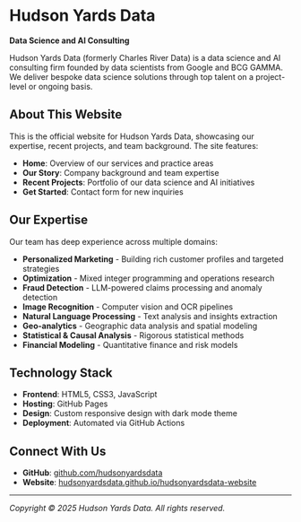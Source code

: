 # Hudson Yards Data

**Data Science and AI Consulting**

Hudson Yards Data (formerly Charles River Data) is a data science and AI consulting firm founded by data scientists from Google and BCG GAMMA. We deliver bespoke data science solutions through top talent on a project-level or ongoing basis.

## About This Website

This is the official website for Hudson Yards Data, showcasing our expertise, recent projects, and team background. The site features:

- **Home**: Overview of our services and practice areas
- **Our Story**: Company background and team expertise
- **Recent Projects**: Portfolio of our data science and AI initiatives
- **Get Started**: Contact form for new inquiries

## Our Expertise

Our team has deep experience across multiple domains:

- **Personalized Marketing** - Building rich customer profiles and targeted strategies
- **Optimization** - Mixed integer programming and operations research
- **Fraud Detection** - LLM-powered claims processing and anomaly detection
- **Image Recognition** - Computer vision and OCR pipelines
- **Natural Language Processing** - Text analysis and insights extraction
- **Geo-analytics** - Geographic data analysis and spatial modeling
- **Statistical & Causal Analysis** - Rigorous statistical methods
- **Financial Modeling** - Quantitative finance and risk models

## Technology Stack

- **Frontend**: HTML5, CSS3, JavaScript
- **Hosting**: GitHub Pages
- **Design**: Custom responsive design with dark mode theme
- **Deployment**: Automated via GitHub Actions

## Connect With Us

- **GitHub**: [github.com/hudsonyardsdata](https://github.com/hudsonyardsdata)
- **Website**: [hudsonyardsdata.github.io/hudsonyardsdata-website](https://hudsonyardsdata.github.io/hudsonyardsdata-website)

---

*Copyright © 2025 Hudson Yards Data. All rights reserved.*

